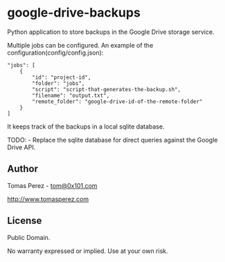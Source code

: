 google-drive-backups
=============
Python application to store backups in the Google Drive storage service.

Multiple jobs can be configured. An example of the configuration(config/config.json):

	"jobs": [
		{
			"id": "project-id",
			"folder": "jobs",
			"script": "script-that-generates-the-backup.sh",
			"filename": "output.txt",
			"remote_folder": "google-drive-id-of-the-remote-folder"
		}
	]

It keeps track of the backups in a local sqlite database.

TODO:
	- Replace the sqlite database for direct queries against the Google Drive API.

Author
----------
Tomas Perez - tom@0x101.com

http://www.tomasperez.com

License
-----------
Public Domain.

No warranty expressed or implied. Use at your own risk.
